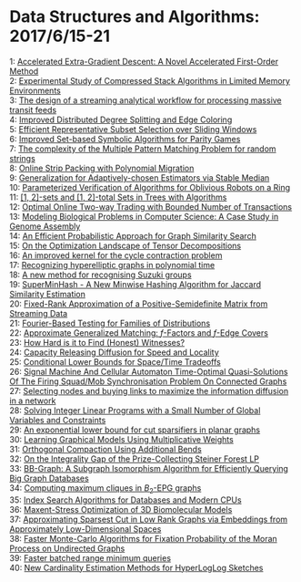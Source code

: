 # Data Structures and Algorithms: 2017/6/15-21  
1: [Accelerated Extra-Gradient Descent: A Novel Accelerated First-Order  Method](https://doi.org/10.48550/arXiv.1706.04680)  
2: [Experimental Study of Compressed Stack Algorithms in Limited Memory  Environments](https://doi.org/10.48550/arXiv.1706.04708)  
3: [The design of a streaming analytical workflow for processing massive  transit feeds](https://doi.org/10.48550/arXiv.1706.04722)  
4: [Improved Distributed Degree Splitting and Edge Coloring](https://doi.org/10.48550/arXiv.1706.04746)  
5: [Efficient Representative Subset Selection over Sliding Windows](https://doi.org/10.48550/arXiv.1706.04764)  
6: [Improved Set-based Symbolic Algorithms for Parity Games](https://doi.org/10.48550/arXiv.1706.04889)  
7: [The complexity of the Multiple Pattern Matching Problem for random  strings](https://doi.org/10.48550/arXiv.1706.04928)  
8: [Online Strip Packing with Polynomial Migration](https://doi.org/10.48550/arXiv.1706.04939)  
9: [Generalization for Adaptively-chosen Estimators via Stable Median](https://doi.org/10.48550/arXiv.1706.05069)  
10: [Parameterized Verification of Algorithms for Oblivious Robots on a Ring](https://doi.org/10.48550/arXiv.1706.05193)  
11: [[1, 2]-sets and [1, 2]-total Sets in Trees with Algorithms](https://doi.org/10.48550/arXiv.1706.05248)  
12: [Optimal Online Two-way Trading with Bounded Number of Transactions](https://doi.org/10.48550/arXiv.1706.05320)  
13: [Modeling Biological Problems in Computer Science: A Case Study in Genome  Assembly](https://doi.org/10.48550/arXiv.1706.05429)  
14: [An Efficient Probabilistic Approach for Graph Similarity Search](https://doi.org/10.48550/arXiv.1706.05476)  
15: [On the Optimization Landscape of Tensor Decompositions](https://doi.org/10.48550/arXiv.1706.05598)  
16: [An improved kernel for the cycle contraction problem](https://doi.org/10.48550/arXiv.1706.05628)  
17: [Recognizing hyperelliptic graphs in polynomial time](https://doi.org/10.48550/arXiv.1706.05670)  
18: [A new method for recognising Suzuki groups](https://doi.org/10.48550/arXiv.1706.05697)  
19: [SuperMinHash - A New Minwise Hashing Algorithm for Jaccard Similarity  Estimation](https://doi.org/10.48550/arXiv.1706.05698)  
20: [Fixed-Rank Approximation of a Positive-Semidefinite Matrix from  Streaming Data](https://doi.org/10.48550/arXiv.1706.05736)  
21: [Fourier-Based Testing for Families of Distributions](https://doi.org/10.48550/arXiv.1706.05738)  
22: [Approximate Generalized Matching: $f$-Factors and $f$-Edge Covers](https://doi.org/10.48550/arXiv.1706.05761)  
23: [How Hard is it to Find (Honest) Witnesses?](https://doi.org/10.48550/arXiv.1706.05815)  
24: [Capacity Releasing Diffusion for Speed and Locality](https://doi.org/10.48550/arXiv.1706.05826)  
25: [Conditional Lower Bounds for Space/Time Tradeoffs](https://doi.org/10.48550/arXiv.1706.05847)  
26: [Signal Machine And Cellular Automaton Time-Optimal Quasi-Solutions Of  The Firing Squad/Mob Synchronisation Problem On Connected Graphs](https://doi.org/10.48550/arXiv.1706.05893)  
27: [Selecting nodes and buying links to maximize the information diffusion  in a network](https://doi.org/10.48550/arXiv.1706.06466)  
28: [Solving Integer Linear Programs with a Small Number of Global Variables  and Constraints](https://doi.org/10.48550/arXiv.1706.06084)  
29: [An exponential lower bound for cut sparsifiers in planar graphs](https://doi.org/10.48550/arXiv.1706.06086)  
30: [Learning Graphical Models Using Multiplicative Weights](https://doi.org/10.48550/arXiv.1706.06274)  
31: [Orthogonal Compaction Using Additional Bends](https://doi.org/10.48550/arXiv.1706.06514)  
32: [On the Integrality Gap of the Prize-Collecting Steiner Forest LP](https://doi.org/10.48550/arXiv.1706.06565)  
33: [BB-Graph: A Subgraph Isomorphism Algorithm for Efficiently Querying Big  Graph Databases](https://doi.org/10.48550/arXiv.1706.06654)  
34: [Computing maximum cliques in $B_2$-EPG graphs](https://doi.org/10.48550/arXiv.1706.06685)  
35: [Index Search Algorithms for Databases and Modern CPUs](https://doi.org/10.48550/arXiv.1706.06697)  
36: [Maxent-Stress Optimization of 3D Biomolecular Models](https://doi.org/10.48550/arXiv.1706.06805)  
37: [Approximating Sparsest Cut in Low Rank Graphs via Embeddings from  Approximately Low-Dimensional Spaces](https://doi.org/10.48550/arXiv.1706.06806)  
38: [Faster Monte-Carlo Algorithms for Fixation Probability of the Moran  Process on Undirected Graphs](https://doi.org/10.48550/arXiv.1706.06931)  
39: [Faster batched range minimum queries](https://doi.org/10.48550/arXiv.1706.06940)  
40: [New Cardinality Estimation Methods for HyperLogLog Sketches](https://doi.org/10.48550/arXiv.1706.07290)  